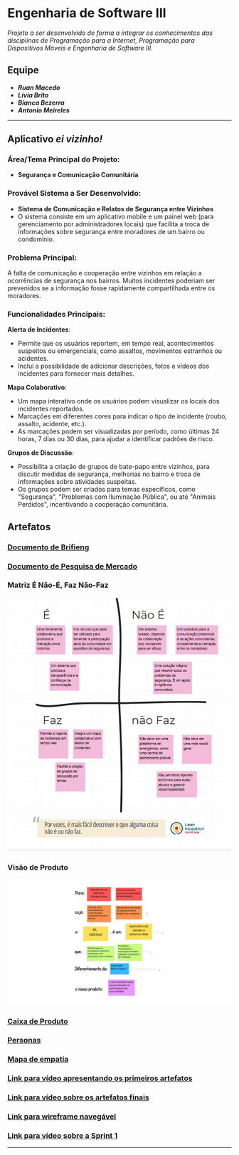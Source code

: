 # Engenharia de Software III
*Projeto a ser desenvolvido de forma a integrar os conhecimentos das disciplinas de Programação para a Internet, Programação para Dispositivos Móveis e Engenharia de Software III.*

## Equipe
- _**Ruan Macedo**_
- _**Lívia Brito**_
- _**Bianca Bezerra**_
- _**Antonio Meireles**_

---

## Aplicativo _ei vizinho!_
### Área/Tema Principal do Projeto:
- **Segurança e Comunicação Comunitária**

### Provável Sistema a Ser Desenvolvido:
- **Sistema de Comunicação e Relatos de Segurança entre Vizinhos**
- O sistema consiste em um aplicativo mobile e um painel web (para gerenciamento por administradores locais) que facilita a troca de informações sobre segurança entre moradores de um bairro ou condomínio.

### Problema Principal:
A falta de comunicação e cooperação entre vizinhos em relação a ocorrências de segurança nos bairros. Muitos incidentes poderiam ser prevenidos se a informação fosse rapidamente compartilhada entre os moradores.

### Funcionalidades Principais:
**Alerta de Incidentes**:
   - Permite que os usuários reportem, em tempo real, acontecimentos suspeitos ou emergenciais, como assaltos, movimentos estranhos ou acidentes.
   - Inclui a possibilidade de adicionar descrições, fotos e vídeos dos incidentes para fornecer mais detalhes.

 **Mapa Colaborativo**:
   - Um mapa interativo onde os usuários podem visualizar os locais dos incidentes reportados.
   - Marcações em diferentes cores para indicar o tipo de incidente (roubo, assalto, acidente, etc.).
   - As marcações podem ser visualizadas por período, como últimas 24 horas, 7 dias ou 30 dias, para ajudar a identificar padrões de risco.

**Grupos de Discussão**:
   - Possibilita a criação de grupos de bate-papo entre vizinhos, para discutir medidas de segurança, melhorias no bairro e troca de informações sobre atividades suspeitas.
   - Os grupos podem ser criados para temas específicos, como "Segurança", "Problemas com Iluminação Pública", ou até "Animais Perdidos", incentivando a cooperação comunitária.


## Artefatos
### [Documento de Brifieng](https://docs.google.com/document/d/1IpTX0NJsJn_rFgGqwtmgFq4kKc9_VCQZ/edit?usp=sharing&ouid=114902268998971999543&rtpof=true&sd=truel "Link para o documento") 
### [Documento de Pesquisa de Mercado](https://docs.google.com/document/d/1bnJU8JHj82Q5iY5SOf8aRg7am7fEpNvJT-gaNZQasM8/edit#heading=h.30j0zll "Link para o documento")
### Matriz É Não-É, Faz Não-Faz
![Matriz É Não-É, Faz Não-Faz](artefatos/matriz-é-nãoé-faz-nãofaz.png)
### Visão de Produto
![Visão de Produto](artefatos/visao-de-produto.png)

### [Caixa de Produto](https://docs.google.com/document/d/1feUJ9WXCTWlrpEofa-16fKaEeT86kbKaHp2TPFLokgo/edit?usp=sharing "Link para Caixa de Produto") 
### [Personas](https://www.canva.com/design/DAGVdqtJwc8/7gQ0H5Qqd8OYxov20k3p0g/edit?utm_content=DAGVdqtJwc8&utm_campaign=designshare&utm_medium=link2&utm_source=sharebutton "Link para Personas ") 
### [Mapa de empatia](https://miro.com/app/board/uXjVLKMpK40=/?share_link_id=91533948269 "Link para Mapa de Empatia") 
### [Link para vídeo apresentando os primeiros artefatos](https://drive.google.com/file/d/1Iuee-o1rMaSXlIOXZwGFIDvzVVEgFXeF/view?usp=sharing)
### [Link para vídeo sobre os artefatos finais](https://youtu.be/xVdnNlfyr9Y)
### [Link para wireframe navegável](https://www.figma.com/proto/Ou6lPFCudzR1Lq3zlyD88U/ei-vizinho---remasterized?node-id=0-1&t=EVuIHSJ0kD1AAUFR-1)
### [Link para vídeo sobre a Sprint 1](https://youtu.be/X5kwX3jly_o?si=VBhsHL3JLLkSnwIy)
---


